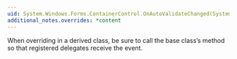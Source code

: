 ```yaml
---
uid: System.Windows.Forms.ContainerControl.OnAutoValidateChanged(System.EventArgs)
additional_notes.overrides: *content
---
```


<p>When overriding <xref href="System.Windows.Forms.ContainerControl.OnAutoValidateChanged(System.EventArgs)"></xref> in a derived class, be sure to call the base class’s <xref href="System.Windows.Forms.ContainerControl.OnAutoValidateChanged(System.EventArgs)"></xref> method so that registered delegates receive the event.</p>


